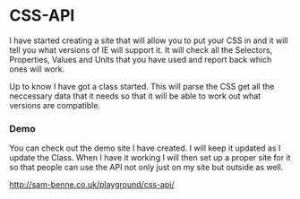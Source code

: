 CSS-API
=======

I have started creating a site that will allow you to put your CSS in and it will tell you what versions of IE will support it. It will check all the Selectors, Properties, Values and Units that you have used and report back which ones will work.

Up to know I have got a class started. This will parse the CSS get all the neccessary data that it needs so that it will be able to work out what versions are compatible.

### Demo ###

You can check out the demo site I have created. I will keep it updated as I update the Class. When I have it working I will then set up a proper site for it so that people can use the API not only just on my site but outside as well.

http://sam-benne.co.uk/playground/css-api/